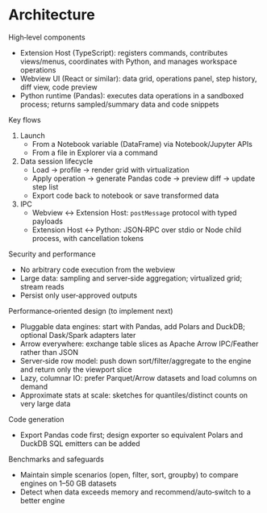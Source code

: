 # Architecture

High‑level components
- Extension Host (TypeScript): registers commands, contributes views/menus, coordinates with Python, and manages workspace operations
- Webview UI (React or similar): data grid, operations panel, step history, diff view, code preview
- Python runtime (Pandas): executes data operations in a sandboxed process; returns sampled/summary data and code snippets

Key flows
1. Launch
   - From a Notebook variable (DataFrame) via Notebook/Jupyter APIs
   - From a file in Explorer via a command
2. Data session lifecycle
   - Load → profile → render grid with virtualization
   - Apply operation → generate Pandas code → preview diff → update step list
   - Export code back to notebook or save transformed data
3. IPC
   - Webview ↔ Extension Host: `postMessage` protocol with typed payloads
   - Extension Host ↔ Python: JSON‑RPC over stdio or Node child process, with cancellation tokens

Security and performance
- No arbitrary code execution from the webview
- Large data: sampling and server‑side aggregation; virtualized grid; stream reads
- Persist only user‑approved outputs

Performance‑oriented design (to implement next)
- Pluggable data engines: start with Pandas, add Polars and DuckDB; optional Dask/Spark adapters later
- Arrow everywhere: exchange table slices as Apache Arrow IPC/Feather rather than JSON
- Server‑side row model: push down sort/filter/aggregate to the engine and return only the viewport slice
- Lazy, columnar IO: prefer Parquet/Arrow datasets and load columns on demand
- Approximate stats at scale: sketches for quantiles/distinct counts on very large data

Code generation
- Export Pandas code first; design exporter so equivalent Polars and DuckDB SQL emitters can be added

Benchmarks and safeguards
- Maintain simple scenarios (open, filter, sort, groupby) to compare engines on 1–50 GB datasets
- Detect when data exceeds memory and recommend/auto‑switch to a better engine

